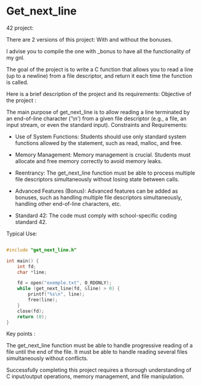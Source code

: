 # Get_next_line

42 project:

There are 2 versions of this project: With and without the bonuses.

I advise you to compile the one with _bonus to have all the functionality of my gnl.

 The goal of the project is to write a C function that allows you to read a line (up to a newline) from a file descriptor, and return it each time the function is called.

Here is a brief description of the project and its requirements:
Objective of the project :

The main purpose of get_next_line is to allow reading a line terminated by an end-of-line character ('\n') from a given file descriptor (e.g., a file, an input stream, or even the standard input).
Constraints and Requirements:

   - Use of System Functions: Students should use only standard system functions allowed by the statement, such as read, malloc, and free.

   - Memory Management: Memory management is crucial. Students must allocate and free memory correctly to avoid memory leaks.

   - Reentrancy: The get_next_line function must be able to process multiple file descriptors simultaneously without losing state between calls.

   - Advanced Features (Bonus): Advanced features can be added as bonuses, such as handling multiple file descriptors simultaneously, handling other end-of-line characters, etc.

   - Standard 42: The code must comply with school-specific coding standard 42.

Typical Use:

```c

#include "get_next_line.h"

int main() {
    int fd;
    char *line;

    fd = open("exemple.txt", O_RDONLY);
    while (get_next_line(fd, &line) > 0) {
        printf("%s\n", line);
        free(line);
    }
    close(fd);
    return (0);
}
```

Key points :

   The get_next_line function must be able to handle progressive reading of a file until the end of the file.
   It must be able to handle reading several files simultaneously without conflicts.

Successfully completing this project requires a thorough understanding of C input/output operations, memory management, and file manipulation.

